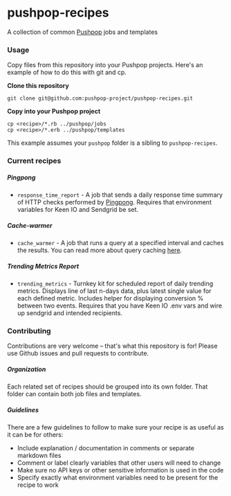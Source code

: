 # pushpop-recipes

A collection of common [Pushpop](https://github.com/keenlabs/pushpop) jobs and templates

### Usage

Copy files from this repository into your Pushpop projects. Here's an example of how to do this with git and cp.

**Clone this repository**

``` shell
git clone git@github.com:pushpop-project/pushpop-recipes.git
```

**Copy into your Pushpop project**

``` shell
cp <recipe>/*.rb ../pushpop/jobs
cp <recipe>/*.erb ../pushpop/templates
```

This example assumes your `pushpop` folder is a sibling to `pushpop-recipes`.

### Current recipes

##### Pingpong

+ `response_time_report` - A job that sends a daily response time summary of HTTP checks performed by [Pingpong](https://github.com/keenlabs/pingpong.git). Requires that environment variables for Keen IO and Sendgrid be set.

##### Cache-warmer

+ `cache_warmer` - A job that runs a query at a specified interval and caches the results. You can read more about query caching [here](https://keen.io/docs/api/#query-caching).

##### Trending Metrics Report

+ `trending_metrics` - Turnkey kit for scheduled report of daily trending metrics. Displays line of last n-days data, plus latest single value for each defined metric. Includes helper for displaying conversion % between two events. Requires that you have Keen IO .env vars and wire up sendgrid and intended recipients.


### Contributing

Contributions are very welcome – that's what this repository is for! Please use Github issues and pull requests to contribute.

##### Organization

Each related set of recipes should be grouped into its own folder. That folder can contain both job files and templates.

##### Guidelines

There are a few guidelines to follow to make sure your recipe is as useful as it can be for others:

+ Include explanation / documentation in comments or separate markdown files
+ Comment or label clearly variables that other users will need to change
+ Make sure no API keys or other sensitive information is used in the code
+ Specify exactly what environment variables need to be present for the recipe to work

